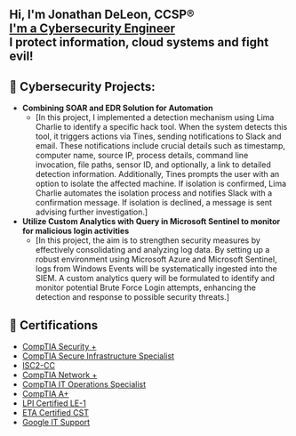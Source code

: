<h2>Hi, I'm Jonathan DeLeon, CCSP®<br/><a href="www.linkedin.com/in/jonathan-deleon-ccsp®-81302a62"> I'm a Cybersecurity Engineer </a><br> I protect information, cloud systems and fight evil! <br></h2>
  
<h2>📵 Cybersecurity Projects:</h2>

- <b>Combining SOAR and EDR Solution for Automation</b>
  - [In this project, I implemented a detection mechanism using Lima Charlie to identify a specific hack tool. When the system detects this tool, it triggers actions via Tines, sending notifications to Slack and email. These notifications include crucial details such as timestamp, computer name, source IP, process details, command line invocation, file paths, sensor ID, and optionally, a link to detailed detection information. Additionally, Tines prompts the user with an option to isolate the affected machine. If isolation is confirmed, Lima Charlie automates the isolation process and notifies Slack with a confirmation message. If isolation is declined, a message is sent advising further investigation.]
- <b>Utilize Custom Analytics with Query in Microsoft Sentinel to monitor for malicious login activities</b>
  - [In this project, the aim is to strengthen security measures by effectively consolidating and analyzing log data. By setting up a robust environment using Microsoft Azure and Microsoft Sentinel, logs from Windows Events will be systematically ingested into the SIEM. A custom analytics query will be formulated to identify and monitor potential Brute Force Login attempts, enhancing the detection and response to possible security threats.]

<h2> 📜 Certifications </h2>
  
- [CompTIA Security +](https://www.credly.com/badges/cb38604d-6713-4b30-adab-60e5bc8a2cec)
- [CompTIA Secure Infrastructure Specialist](https://www.credly.com/badges/a21da2ed-d38b-49f7-9d60-ab7323fbfe70)
- [ISC2-CC](https://www.credly.com/badges/1c7bebf0-e427-4597-a59b-57426beb1508)
- [CompTIA Network +](https://www.credly.com/badges/d62803e8-ebab-46dc-8819-aed19adc4e36)
- [CompTIA IT Operations Specialist](https://www.credly.com/badges/e7ae1eed-4a37-4a9d-8f63-51aa9719c9a9)
- [CompTIA A+ ](https://www.credly.com/badges/9ae7b7a2-9b01-4444-ba16-c2b1a802d53d)
- [LPI Certified LE-1](https://cs.lpi.org/caf/Xamman/certification/verify/LPI000562005/du3wfu6dhc)
- [ETA Certified CST](https://www.credly.com/badges/3a49d971-448d-4b24-93c5-d5e967d0d300)
- [Google IT Support](https://www.credly.com/badges/7f49cbf9-c9dc-4561-bd08-a0413ac6be78)
  
<h2>  
  <!--
